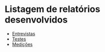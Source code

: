 # Listagem de relatórios desenvolvidos

* [Entrevistas](https://github.com/Haimrik/cos482-g3-pesquisa/blob/master/docs/reports/MEETINGS.md)
* [Testes](https://github.com/Haimrik/cos482-g3-pesquisa/blob/master/docs/reports/TESTS.md)
* [Medições](https://github.com/Haimrik/cos482-g3-pesquisa/blob/master/docs/reports/MEASUREMENTS.md)

